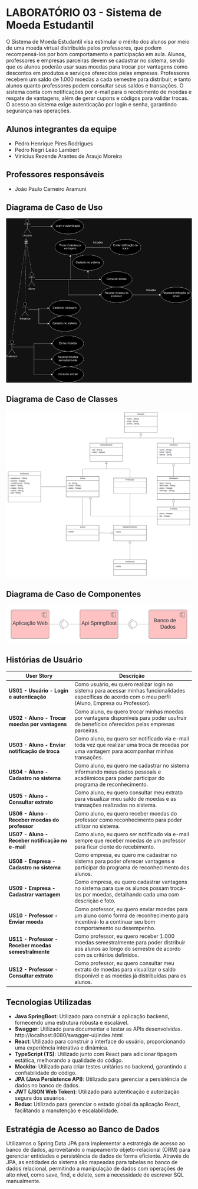# LABORATÓRIO 03 - Sistema de Moeda Estudantil

O Sistema de Moeda Estudantil visa estimular o mérito dos alunos por meio de uma moeda virtual distribuída pelos professores, que podem recompensá-los por bom comportamento e participação em aula. Alunos, professores e empresas parceiras devem se cadastrar no sistema, sendo que os alunos poderão usar suas moedas para trocar por vantagens como descontos em produtos e serviços oferecidos pelas empresas. Professores recebem um saldo de 1.000 moedas a cada semestre para distribuir, e tanto alunos quanto professores podem consultar seus saldos e transações. O sistema conta com notificações por e-mail para o recebimento de moedas e resgate de vantagens, além de gerar cupons e códigos para validar trocas. O acesso ao sistema exige autenticação por login e senha, garantindo segurança nas operações.

## Alunos integrantes da equipe

- Pedro Henrique Pires Rodrigues
- Pedro Negri Leão Lambert
- Vinicius Rezende Arantes de Araujo Moreira

## Professores responsáveis

- João Paulo Carneiro Aramuni

## Diagrama de Caso de Uso

![Diagrama de Caso de Uso](Artefatos/Casos%20de%20Uso/DiagramaCasosDeUso.png)

## Diagrama de Caso de Classes

![Diagrama de Caso de Classes](<Artefatos/Diagrama de Classes/LPS-3.svg>)

## Diagrama de Caso de Componentes

![Diagrama de Caso de Componentes](<Artefatos/Diagrama de Componentes/diagrama-de-componentes.svg>)

## Histórias de Usuário

| **User Story**                                  | **Descrição**                                                                                                                                             |
|-------------------------------------------------|-----------------------------------------------------------------------------------------------------------------------------------------------------------|
| **US01 - Usuário - Login e autenticação**        | Como usuário, eu quero realizar login no sistema para acessar minhas funcionalidades específicas de acordo com o meu perfil (Aluno, Empresa ou Professor).  |
| **US02 - Aluno - Trocar moedas por vantagens**   | Como aluno, eu quero trocar minhas moedas por vantagens disponíveis para poder usufruir de benefícios oferecidos pelas empresas parceiras.                  |
| **US03 - Aluno - Enviar notificação de troca**   | Como aluno, eu quero ser notificado via e-mail toda vez que realizar uma troca de moedas por uma vantagem para acompanhar minhas transações.                |
| **US04 - Aluno - Cadastro no sistema**           | Como aluno, eu quero me cadastrar no sistema informando meus dados pessoais e acadêmicos para poder participar do programa de reconhecimento.               |
| **US05 - Aluno - Consultar extrato**             | Como aluno, eu quero consultar meu extrato para visualizar meu saldo de moedas e as transações realizadas no sistema.                                       |
| **US06 - Aluno - Receber moedas do professor**   | Como aluno, eu quero receber moedas do professor como reconhecimento para poder utilizar no sistema.                                                        |
| **US07 - Aluno - Receber notificação no e-mail** | Como aluno, eu quero ser notificado via e-mail sempre que receber moedas de um professor para ficar ciente do recebimento.                                  |
| **US08 - Empresa - Cadastro no sistema**         | Como empresa, eu quero me cadastrar no sistema para poder oferecer vantagens e participar do programa de reconhecimento dos alunos.                         |
| **US09 - Empresa - Cadastrar vantagem**          | Como empresa, eu quero cadastrar vantagens no sistema para que os alunos possam trocá-las por moedas, detalhando cada uma com descrição e foto.             |
| **US10 - Professor - Enviar moeda**              | Como professor, eu quero enviar moedas para um aluno como forma de reconhecimento para incentivá-lo a continuar seu bom comportamento ou desempenho.        |
| **US11 - Professor - Receber moedas semestralmente** | Como professor, eu quero receber 1.000 moedas semestralmente para poder distribuir aos alunos ao longo do semestre de acordo com os critérios definidos.   |
| **US12 - Professor - Consultar extrato**         | Como professor, eu quero consultar meu extrato de moedas para visualizar o saldo disponível e as moedas já distribuídas para os alunos.                     |

## Tecnologias Utilizadas

- **Java SpringBoot**: Utilizado para construir a aplicação backend, fornecendo uma estrutura robusta e escalável.
- **Swagger**: Utilizado para documentar e testar as APIs desenvolvidas. http://localhost:8080/swagger-ui/index.html
- **React**: Utilizado para construir a interface do usuário, proporcionando uma experiência interativa e dinâmica.
- **TypeScript (TS)**: Utilizado junto com React para adicionar tipagem estática, melhorando a qualidade do código.
- **Mockito**: Utilizado para criar testes unitários no backend, garantindo a confiabilidade do código.
- **JPA (Java Persistence API)**: Utilizado para gerenciar a persistência de dados no banco de dados.
- **JWT (JSON Web Token)**: Utilizado para autenticação e autorização segura dos usuários.
- **Redux**: Utilizado para gerenciar o estado global da aplicação React, facilitando a manutenção e escalabilidade.


## Estratégia de Acesso ao Banco de Dados
Utilizamos o Spring Data JPA para implementar a estratégia de acesso ao banco de dados, aproveitando o mapeamento objeto-relacional (ORM) para gerenciar entidades e persistência de dados de forma eficiente. Através do JPA, as entidades do sistema são mapeadas para tabelas no banco de dados relacional, permitindo a manipulação de dados com operações de alto nível, como save, find, e delete, sem a necessidade de escrever SQL manualmente.